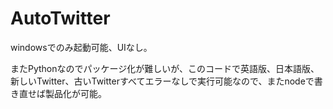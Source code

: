 # AutoTwitter

windowsでのみ起動可能、UIなし。

またPythonなのでパッケージ化が難しいが、このコードで英語版、日本語版、新しいTwitter、古いTwitterすべてエラーなしで実行可能なので、またnodeで書き直せば製品化が可能。
